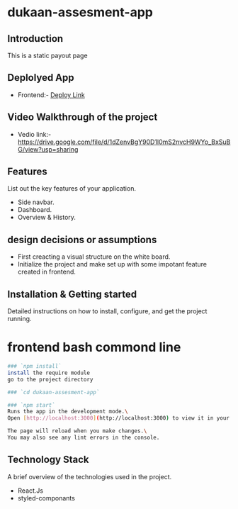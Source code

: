 # dukaan-assesment-app

## Introduction
This is a static payout page

## Deplolyed App
- Frontend:- [Deploy Link](https://6586692a30feee51b692587a--sunny-ganache-65aa9f.netlify.app/)

## Video Walkthrough of the project
- Vedio link:- https://drive.google.com/file/d/1dZenvBgY90D1l0mS2nvcH9WYo_BxSuBG/view?usp=sharing

## Features
List out the key features of your application.
- Side navbar.
- Dashboard.
- Overview & History.

## design decisions or assumptions
- First creacting a visual structure on the white board.
- Initialize the project and make set up with some impotant feature created in frontend.
## Installation & Getting started
Detailed instructions on how to install, configure, and get the project running.
# frontend bash commond line
```bash
### `npm install`
install the require module
go to the project directory

### `cd dukaan-assesment-app`

### `npm start`
Runs the app in the development mode.\
Open [http://localhost:3000](http://localhost:3000) to view it in your browser.

The page will reload when you make changes.\
You may also see any lint errors in the console.
```
## Technology Stack
A brief overview of the technologies used in the project.

- React.Js
- styled-componants
